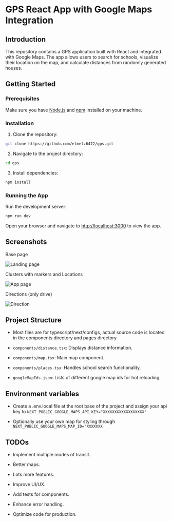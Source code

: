 
# GPS React App with Google Maps Integration

## Introduction

This repository contains a GPS application built with React and integrated with Google Maps. The app allows users to search for schools, visualize their location on the map, and calculate distances from randomly generated houses.

## Getting Started

### Prerequisites

Make sure you have [Node.js](https://nodejs.org/) and [npm](https://www.npmjs.com/) installed on your machine.

### Installation

1. Clone the repository:

``` bash
git clone https://github.com/elmelz6472/gps.git
```

2. Navigate to the project directory:

``` bash
cd gps
```

3. Install dependencies:

``` bash
npm install
```

### Running the App

Run the development server:

``` bash
npm run dev
```

Open your browser and navigate to [http://localhost:3000](http://localhost:3000/) to view the app.

## Screenshots

<!-- Add screenshots here -->

Base page

![Landing page](pictures/base-min.png)

Clusters with markers and Locations

![App page](pictures/app-min.png)

Directions (only drive)

![Direction](pictures/drive-min.png)

## Project Structure

- Most files are for typescript/next/configs, actual source code is located in the components directory and pages directory

- `components/distance.tsx`: Displays distance information.

- `components/map.tsx`: Main map component.

- `components/places.tsx`: Handles school search functionality.

- `googleMapIds.json`: Lists of different google map ids for hot reloading.

## Environment variables

- Create a .env.local file at the root base of the project and assign your api key to `NEXT_PUBLIC_GOOGLE_MAPS_API_KEY="XXXXXXXXXXXXXXXXXX"`

- Optionally use your own map for styling through `NEXT_PUBLIC_GOOGLE_MAPS_MAP_ID="XXXXXXX`

## TODOs

- Implement multiple modes of transit.

- Better maps.

- Lots more features.

- Improve UI/UX.

- Add tests for components.

- Enhance error handling.

- Optimize code for production.
